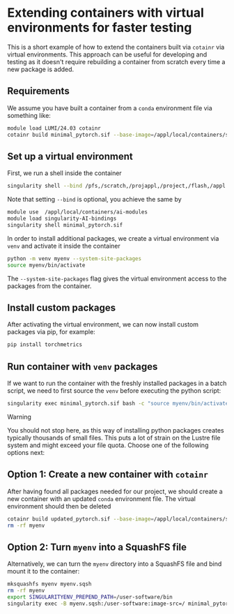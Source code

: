 # Extending containers with virtual environments for faster testing

This is a short example of how to extend the containers built via `cotainr` via virtual environments. This approach can be useful for developing and testing as it doesn't require rebuilding a container from scratch every time a new package is added.

## Requirements

We assume you have built a container from a `conda` environment file via something like:
```bash
module load LUMI/24.03 cotainr   
cotainr build minimal_pytorch.sif --base-image=/appl/local/containers/sif-images/lumi-rocm-rocm-6.0.3.sif --conda-env=minimal_pytorch.yml --accept-license
```

## Set up a virtual environment

First, we run a shell inside the container
```bash
singularity shell --bind /pfs,/scratch,/projappl,/project,/flash,/appl minimal_pytorch.sif
```
Note that setting `--bind` is optional, you achieve the same by
```bash
module use  /appl/local/containers/ai-modules
module load singularity-AI-bindings
singularity shell minimal_pytorch.sif
```

In order to install additional packages, we create a virtual environment via `venv` and activate it inside the container
```bash
python -m venv myenv --system-site-packages
source myenv/bin/activate
```
The `--system-site-packages` flag gives the virtual environment access to the packages from the container.

## Install custom packages

After activating the virtual environment, we can now install custom packages via pip, for example:
```bash
pip install torchmetrics
```

## Run container with `venv` packages
If we want to run the container with the freshly installed packages in a batch script, we need to first source the `venv` before executing the python script:
```bash
singularity exec minimal_pytorch.sif bash -c "source myenv/bin/activate && python my_script.py"
```

> [!WARNING]
> You should not stop here, as this way of installing python packages creates typically thousands of small files. This puts a lot of strain on the Lustre file system and might exceed your file quota. Choose one of the following options next:


## Option 1: Create a new container with `cotainr`
After having found all packages needed for our project, we should create a new container with an updated `conda` environment file. The virtual environment should then be deleted
```bash
cotainr build updated_pytorch.sif --base-image=/appl/local/containers/sif-images/lumi-rocm-rocm-6.0.3.sif --conda-env=updated_pytorch.yml --accept-license
rm -rf myenv
```


## Option 2: Turn `myenv` into a SquashFS file
Alternatively, we can turn the `myenv` directory into a SquashFS file and bind mount it to the container:
```bash
mksquashfs myenv myenv.sqsh
rm -rf myenv
export SINGULARITYENV_PREPEND_PATH=/user-software/bin
singularity exec -B myenv.sqsh:/user-software:image-src=/ minimal_pytorch.sif python my_script.py
```
